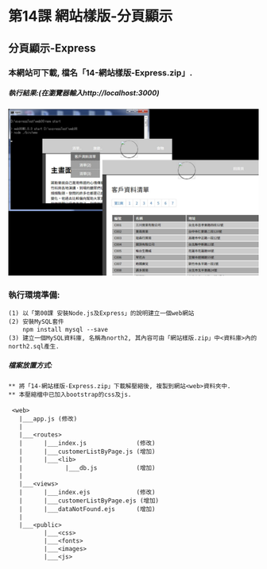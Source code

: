 # 第14課 網站樣版-分頁顯示


## 分頁顯示-Express

### 本網站可下載, 檔名「14-網站樣版-Express.zip」.


##### 執行結果:(在瀏覽器輸入http://localhost:3000)
![GitHub Logo](/images/results14.jpg)


### 執行環境準備:
```
(1) 以「第00課 安裝Node.js及Express」的說明建立一個web網站
(2) 安裝MySQL套件
    npm install mysql --save
(3) 建立一個MySQL資料庫, 名稱為north2, 其內容可由「網站樣版.zip」中<資料庫>內的north2.sql產生.
```


##### 檔案放置方式:
```
** 將「14-網站樣版-Express.zip」下載解壓縮後, 複製到網站<web>資料夾中.
** 本壓縮檔中已加入bootstrap的css及js.

 <web>
   |___app.js (修改)
   |
   |___<routes>
   |      |___index.js              (修改) 
   |      |___customerListByPage.js (增加)
   |      |___<lib>
   |            |___db.js           (增加)
   |
   |___<views>
   |      |___index.ejs             (修改)   
   |      |___customerListByPage.ejs (增加)
   |      |___dataNotFound.ejs      (增加)   
   |
   |___<public>
          |___<css>
          |___<fonts>          
          |___<images>
          |___<js>
```
